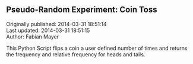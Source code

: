 ## Pseudo-Random Experiment: Coin Toss  
Originally published: 2014-03-31 18:51:14  
Last updated: 2014-03-31 18:51:15  
Author: Fabian Mayer  
  
This Python Script flips a coin a user defined number of times and returns the frequency and relative frequency for heads and tails.